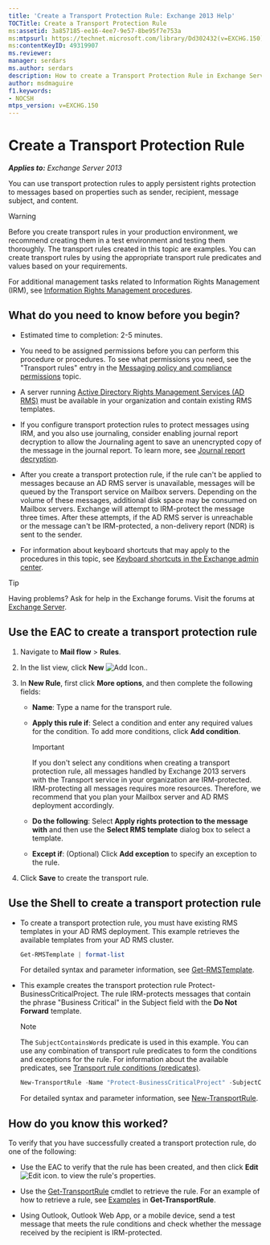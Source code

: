```yaml
---
title: 'Create a Transport Protection Rule: Exchange 2013 Help'
TOCTitle: Create a Transport Protection Rule
ms:assetid: 3a857185-ee16-4ee7-9e57-8be95f7e753a
ms:mtpsurl: https://technet.microsoft.com/library/Dd302432(v=EXCHG.150)
ms:contentKeyID: 49319907
ms.reviewer: 
manager: serdars
ms.author: serdars
description: How to create a Transport Protection Rule in Exchange Server
author: msdmaguire
f1.keywords:
- NOCSH
mtps_version: v=EXCHG.150
---
```


# Create a Transport Protection Rule

_**Applies to:** Exchange Server 2013_

You can use transport protection rules to apply persistent rights protection to messages based on properties such as sender, recipient, message subject, and content.

> [!WARNING]
> Before you create transport rules in your production environment, we recommend creating them in a test environment and testing them thoroughly. The transport rules created in this topic are examples. You can create transport rules by using the appropriate transport rule predicates and values based on your requirements.

For additional management tasks related to Information Rights Management (IRM), see [Information Rights Management procedures](information-rights-management-procedures-exchange-2013-help.md).

## What do you need to know before you begin?

- Estimated time to completion: 2-5 minutes.

- You need to be assigned permissions before you can perform this procedure or procedures. To see what permissions you need, see the "Transport rules" entry in the [Messaging policy and compliance permissions](messaging-policy-and-compliance-permissions-exchange-2013-help.md) topic.

- A server running [Active Directory Rights Management Services (AD RMS)](/previous-versions/windows/it-pro/windows-server-2012-R2-and-2012/hh831364(v=ws.11)) must be available in your organization and contain existing RMS templates.

- If you configure transport protection rules to protect messages using IRM, and you also use journaling, consider enabling journal report decryption to allow the Journaling agent to save an unencrypted copy of the message in the journal report. To learn more, see [Journal report decryption](journal-report-decryption-exchange-2013-help.md).

- After you create a transport protection rule, if the rule can't be applied to messages because an AD RMS server is unavailable, messages will be queued by the Transport service on Mailbox servers. Depending on the volume of these messages, additional disk space may be consumed on Mailbox servers. Exchange will attempt to IRM-protect the message three times. After these attempts, if the AD RMS server is unreachable or the message can't be IRM-protected, a non-delivery report (NDR) is sent to the sender.

- For information about keyboard shortcuts that may apply to the procedures in this topic, see [Keyboard shortcuts in the Exchange admin center](keyboard-shortcuts-in-the-exchange-admin-center-2013-help.md).

> [!TIP]
> Having problems? Ask for help in the Exchange forums. Visit the forums at [Exchange Server](https://social.technet.microsoft.com/forums/office/home?category=exchangeserver).

## Use the EAC to create a transport protection rule

1. Navigate to **Mail flow** \> **Rules**.

2. In the list view, click **New** ![Add Icon.](images/JJ218640.c1e75329-d6d7-4073-a27d-498590bbb558(EXCHG.150).gif "Add Icon").

3. In **New Rule**, first click **More options**, and then complete the following fields:

   - **Name**: Type a name for the transport rule.

   - **Apply this rule if**: Select a condition and enter any required values for the condition. To add more conditions, click **Add condition**.

     > [!IMPORTANT]
     > If you don't select any conditions when creating a transport protection rule, all messages handled by Exchange 2013 servers with the Transport service in your organization are IRM-protected. IRM-protecting all messages requires more resources. Therefore, we recommend that you plan your Mailbox server and AD&nbsp;RMS deployment accordingly.

   - **Do the following**: Select **Apply rights protection to the message with** and then use the **Select RMS template** dialog box to select a template.

   - **Except if**: (Optional) Click **Add exception** to specify an exception to the rule.

4. Click **Save** to create the transport rule.

## Use the Shell to create a transport protection rule

- To create a transport protection rule, you must have existing RMS templates in your AD RMS deployment. This example retrieves the available templates from your AD RMS cluster.

    ```powershell
    Get-RMSTemplate | format-list
    ```

  For detailed syntax and parameter information, see [Get-RMSTemplate](/powershell/module/exchange/Get-RMSTemplate).

- This example creates the transport protection rule Protect-BusinessCriticalProject. The rule IRM-protects messages that contain the phrase "Business Critical" in the Subject field with the **Do Not Forward** template.

    > [!NOTE]
    > The <CODE>SubjectContainsWords</CODE> predicate is used in this example. You can use any combination of transport rule predicates to form the conditions and exceptions for the rule. For information about the available predicates, see <A href="mail-flow-rule-conditions-and-exceptions-predicates-in-exchange-2013-exchange-2013-help.md">Transport rule conditions (predicates)</A>.

    ```powershell
    New-TransportRule -Name "Protect-BusinessCriticalProject" -SubjectContainsWords "Business Critical" -ApplyRightsProtectionTemplate "Do Not Forward"
    ```

  For detailed syntax and parameter information, see [New-TransportRule](/powershell/module/exchange/New-TransportRule).

## How do you know this worked?

To verify that you have successfully created a transport protection rule, do one of the following:

- Use the EAC to verify that the rule has been created, and then click **Edit** ![Edit icon.](images/JJ218640.6f53ccb2-1f13-4c02-bea0-30690e6ea71d(EXCHG.150).gif "Edit icon") to view the rule's properties.

- Use the [Get-TransportRule](/powershell/module/exchange/Get-TransportRule) cmdlet to retrieve the rule. For an example of how to retrieve a rule, see [Examples](/powershell/module/exchange/Get-TransportRule#examples) in **Get-TransportRule**.

- Using Outlook, Outlook Web App, or a mobile device, send a test message that meets the rule conditions and check whether the message received by the recipient is IRM-protected.